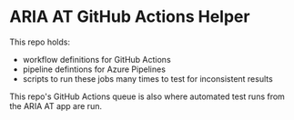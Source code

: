 # ARIA AT GitHub Actions Helper

This repo holds:
- workflow definitions for GitHub Actions
- pipeline defintions for Azure Pipelines
- scripts to run these jobs many times to test for inconsistent results

This repo's GitHub Actions queue is also where automated test runs from the ARIA AT app are run.
